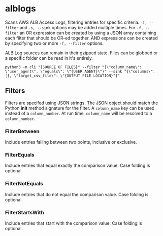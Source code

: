 # alblogs

Scans AWS ALB Access Logs, filtering entries for specific criteria. `-f, --filter` and `-s, --sink` options may be added multiple times. For `-f, --filter` an OR expression can be created by using a JSON array containing each filter that should be OR-ed together. AND expressions can be created by specifying two or more `-f, --filter` options.

ALB Log sources can remain in their gzipped state. Files can be globbed or a specific folder can be read in it's entirely.

```console
python3 -m cli "{SOURCE OF FILES}" --filter "{\"column_name\": \"user_agent\", \"equals\": \"{USER AGENT}\"}" --sink "{\"columns\": [], \"target_csv_file\": \"{OUTPUT FILE LOCATION}"}"
```

## Filters

Filters are specifed using JSON strings. The JSON object should match the Python __init__ method signature for the filter. A `column_name` key can be used instead of a `column_number`. At run time, `column_name` will be resolved to a `column_number`.

### FilterBetween

Include entries falling between two points, inclusive or exclusive.

### FilterEquals

Include entries that equal exactly the comparison value. Case folding is optional.

### FilterNotEquals

Include entries that do not equal the comparison value. Case folding is optional.

### FilterStartsWith

Include entries that start with the comparison value. Case folding is optional.
